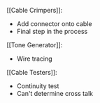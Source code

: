 
[[Cable Crimpers]]: 
- Add connector onto cable
- Final step in the process

[[Tone Generator]]:
- Wire tracing

[[Cable Testers]]:
- Continuity test
- Can't determine cross talk
